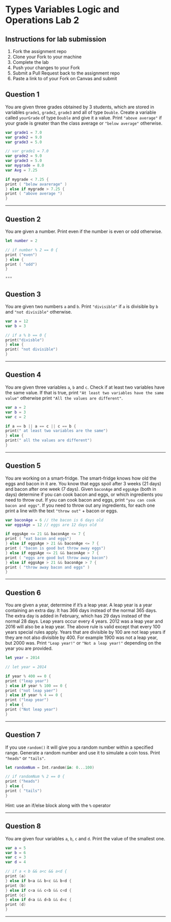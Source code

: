 # Types Variables Logic and Operations Lab 2

## Instructions for lab submission

1. Fork the assignment repo
1. Clone your Fork to your machine
1. Complete the lab
1. Push your changes to your Fork
1. Submit a Pull Request back to the assignment repo
1. Paste a link to of your Fork on Canvas and submit

## Question 1

You are given three grades obtained by 3 students, which are stored in variables `grade1`, `grade2`, `grade3` and all of type `Double`.
Create a variable called `yourGrade` of type `Double` and give it a value.
Print `"above average"` if your grade is greater than the class average or `"below average"` otherwise.

```swift
var grade1 = 7.0
var grade2 = 9.0
var grade3 = 5.0

// var grade1 = 7.0
var grade2 = 9.0
var grade3 = 5.0
var mygrade = 8.0
var Avg = 7.25

if mygrade < 7.25 {
print ( "below avarerage" )
} else if mygrade > 7.25 {
print ( "above average ")
}
```

***
## Question 2

You are given a number. Print even if the number is even or odd otherwise.

```swift
let number = 2

// if number % 2 == 0 {
print ("even")
} else {
print ( "odd")
}

***
```
## Question 3

You are given two numbers `a` and `b`. Print `"divisible"` if `a` is divisible by `b` and `"not divisible"` otherwise.

```swift
var a = 12
var b = 3

// if a % b == 0 {
print("divisble")
} else {
print( "not divisible")
}
```

***
## Question 4

You are given three variables `a`, `b` and `c`. Check if at least two variables have the same value. If that is true, print `"At least two variables have the same value"` otherwise print `"All the values are different"`.

```swift
var a = 2
var b = 3
var c = 2

if a == b || a == c || c == b {
print(" at least two variables are the same")
} else {
print(" all the values are different")
}

```

***
## Question 5

You are working on a smart-fridge. The smart-fridge knows how old the eggs and bacon in it are. You know that eggs spoil after 3 weeks (21 days) and bacon after one week (7 days). Given `baconAge` and `eggsAge` (both in days) determine if you can cook bacon and eggs, or which ingredients you need to throw out. If you can cook bacon and eggs, print `"you can cook bacon and eggs"`. If you need to throw out any ingredients, for each one print a line with the text `"throw out"` + bacon or eggs.

```swift
var baconAge = 6 // the bacon is 6 days old
var eggsAge = 12 // eggs are 12 days old

if eggsAge <= 21 && baconAge <= 7 {
print ( "eat bacon and eggs")
} else if eggsAge > 21 && baconAge <= 7 {
print ( "bacon is good but throw away eggs")
} else if eggsAge <= 21 && baconAge > 7 {
print ( "eggs are good but throw away bacon")
} else if eggsAge > 21 && baconAge > 7 {
print ( "throw away bacon and eggs" )
}

```

***
## Question 6

You are given a year, determine if it’s a leap year. A leap year is a year containing an extra day. It has 366 days instead of the normal 365 days. The extra day is added in February, which has 29 days instead of the normal 28 days. Leap years occur every 4 years. 2012 was a leap year and 2016 will also be a leap year.
The above rule is valid except that every 100 years special rules apply. Years that are divisible by 100 are not leap years if they are not also divisible by 400. For example 1900 was not a leap year, but 2000 was. Print `"Leap year!"` or `"Not a leap year!"` depending on the year you are provided.

```swift
let year = 2014

// let year = 2014

if year % 400 == 0 {
print ("leap year")
} else if year % 100 == 0 {
print ("not leap yaer")
} else if year % 4 == 0 {
print ("leap year")
} else {
print ("Not leap year")
}

```

***
## Question 7

If you use `random()` it will give you a random number within a specified range. Generate a random number and use it to simulate a coin toss. Print `"heads"` or `"tails"`.

```swift
let randomNum = Int.random(in: 0...100)

// if randomNum % 2 == 0 {
print ("heads")
} else {
print ( "tails")
}
```

Hint: use an if/else block along with the `%` operator

***
## Question 8

You are given four variables `a`, `b`, `c` and `d`. Print the value of the smallest one.

```swift
var a = 5
var b = 6
var c = 3
var d = 4

// if a < b && a<c && a<d {
print (a)
} else if b<a && b<c && b<d {
print (b)
} else if c<a && c<b && c<d {
print (c)
} else if d<a && d<b && d<c {
print (d)
}
```

***
